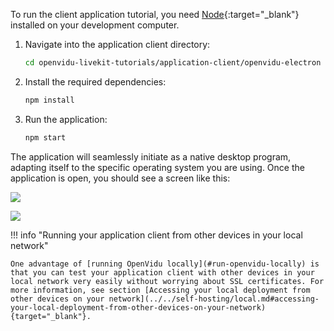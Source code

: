 To run the client application tutorial, you need [Node](https://nodejs.org/en/download){:target="\_blank"} installed on your development computer.

1. Navigate into the application client directory:

    ```bash
    cd openvidu-livekit-tutorials/application-client/openvidu-electron
    ```

2. Install the required dependencies:

    ```bash
    npm install
    ```

3. Run the application:

    ```bash
    npm start
    ```

The application will seamlessly initiate as a native desktop program, adapting itself to the specific operating system you are using. Once the application is open, you should see a screen like this:

<div class="grid-container">

<div class="grid-50"><p><a class="glightbox" href="../../../../assets/images/application-clients/join-electron.png" data-type="image" data-width="100%" data-height="auto" data-desc-position="bottom"><img src="../../../../assets/images/application-clients/join-electron.png" loading="lazy"/></a></p></div>

<div class="grid-50"><p><a class="glightbox" href="../../../../assets/images/application-clients/room-electron.png" data-type="image" data-width="100%" data-height="auto" data-desc-position="bottom"><img src="../../../../assets/images/application-clients/room-electron.png" loading="lazy"/></a></p></div>

</div>

!!! info "Running your application client from other devices in your local network"

    One advantage of [running OpenVidu locally](#run-openvidu-locally) is that you can test your application client with other devices in your local network very easily without worrying about SSL certificates. For more information, see section [Accessing your local deployment from other devices on your network](../../self-hosting/local.md#accessing-your-local-deployment-from-other-devices-on-your-network){target="_blank"}.
